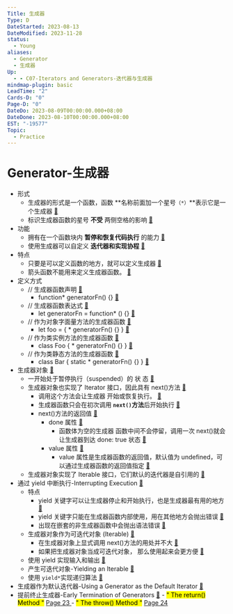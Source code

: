 ```yaml
---
Title: 生成器
Type: D
DateStarted: 2023-08-13
DateModified: 2023-11-28
status:
  - Young
aliases:
  - Generator
  - 生成器
Up:
  - - C07-Iterators and Generators-迭代器与生成器
mindmap-plugin: basic
LeadTime: "2"
Cards-D: "0"
Page-D: "0"
DateDo: 2023-08-09T00:00:00.000+08:00
DateDone: 2023-08-10T00:00:00.000+08:00
EST: "-19577"
Topic:
  - Practice
---
```


# Generator-生成器

- 形式
  - 生成器的形式是一个函数，函数 **名称前面加一个星号`（*）`**表示它是一个生成器 [📌](obsidian://jump-to-pdf?id=ProJS-ZN&annotate=3b4d07e8-f599-adab)
  - 标识生成器函数的星号 **不受** 两侧空格的影响 [📌](obsidian://jump-to-pdf?id=ProJS-ZN&annotate=71362c4c-e2e8-c30e)
- 功能
  - 拥有在一个函数块内 **暂停和恢复代码执行** 的能力 [📌](obsidian://jump-to-pdf?id=ProJS-ZN&annotate=8168b671-1964-c500)
  - 使用生成器可以自定义 **迭代器和实现协程** [📌](obsidian://jump-to-pdf?id=ProJS-ZN&annotate=4d44d02a-9ce2-1cdf)
- 特点
  - 只要是可以定义函数的地方，就可以定义生成器 [📌](obsidian://jump-to-pdf?id=ProJS-ZN&annotate=a5998a0b-7b27-1d4f)
  - 箭头函数不能用来定义生成器函数。 [📌](obsidian://jump-to-pdf?id=ProJS-ZN&annotate=8384eb75-32fa-0124)
- 定义方式
  - // 生成器函数声明 [📌](obsidian://jump-to-pdf?id=ProJS-ZN&annotate=69ce7d70-6e8f-336a)
    - function\* generatorFn() {} [📌](obsidian://jump-to-pdf?id=ProJS-ZN&annotate=9c03ca69-bd9b-43d8)
  - // 生成器函数表达式 [📌](obsidian://jump-to-pdf?id=ProJS-ZN&annotate=844faea9-bf96-20f2)
    - let generatorFn = function\* () {} [📌](obsidian://jump-to-pdf?id=ProJS-ZN&annotate=5e8fcb8b-3893-aeab)
  - // 作为对象字面量方法的生成器函数 [📌](obsidian://jump-to-pdf?id=ProJS-ZN&annotate=db9de8dc-107b-a713)
    - let foo = { \* generatorFn() {} } [📌](obsidian://jump-to-pdf?id=ProJS-ZN&annotate=20b50bab-bd89-ca7f)
  - // 作为类实例方法的生成器函数 [📌](obsidian://jump-to-pdf?id=ProJS-ZN&annotate=b8a08c22-ff87-3e03)
    - class Foo { \* generatorFn() {} } [📌](obsidian://jump-to-pdf?id=ProJS-ZN&annotate=9486e673-4cdb-f29c)
  - // 作为类静态方法的生成器函数 [📌](obsidian://jump-to-pdf?id=ProJS-ZN&annotate=d4fa85f4-7a39-dfdc)
    - class Bar { static \* generatorFn() {} } [📌](obsidian://jump-to-pdf?id=ProJS-ZN&annotate=6bb1bba6-9286-38f9)
- 生成器对象 [📌](obsidian://jump-to-pdf?id=ProJS-ZN&annotate=e413786f-20da-9799)
  - 一开始处于暂停执行（suspended）的 状 态 [📌](obsidian://jump-to-pdf?id=ProJS-ZN&annotate=982d34fb-a593-399b)
  - 生成器对象也实现了 Iterator 接口，因此具有 next()方法 [📌](obsidian://jump-to-pdf?id=ProJS-ZN&annotate=be03a878-13a1-b006)
    - 调用这个方法会让生成器 开始或恢复执行。 [📌](obsidian://jump-to-pdf?id=ProJS-ZN&annotate=5419f835-d4f0-1ba3)
    - 生成器函数只会在初次调用 **`next()`方法**后开始执行 [📌](obsidian://jump-to-pdf?id=ProJS-ZN&annotate=e4a417ff-a67f-facf)
    - next()方法的返回值 [📌](obsidian://jump-to-pdf?id=ProJS-ZN&annotate=12500ec7-cbec-8d2f)
      - done 属性 [📌](obsidian://jump-to-pdf?id=ProJS-ZN&annotate=eacdd132-78de-306b)
        - 函数体为空的生成器 函数中间不会停留，调用一次 next()就会让生成器到达 done: true 状态 [📌](obsidian://jump-to-pdf?id=ProJS-ZN&annotate=b87ecd93-7539-44b0)
      - value 属性 [📌](obsidian://jump-to-pdf?id=ProJS-ZN&annotate=4a97341d-ec60-51f9)
        - value 属性是生成器函数的返回值，默认值为 undefined，可以通过生成器函数的返回值指定 [📌](obsidian://jump-to-pdf?id=ProJS-ZN&annotate=a464f860-57aa-927a)
  - 生成器对象实现了 Iterable 接口，它们默认的迭代器是自引用的 [📌](obsidian://jump-to-pdf?id=ProJS-ZN&annotate=7e3f17c0-6321-1b36)
- 通过 yield 中断执行-Interrupting Execution [📌](obsidian://jump-to-pdf?id=ProJS-ZN&annotate=cf726dd5-b051-fd3b)
  - 特点
    - yield 关键字可以让生成器停止和开始执行，也是生成器最有用的地方 [📌](obsidian://jump-to-pdf?id=ProJS-ZN&annotate=109dad72-f835-793d)
    - yield 关键字只能在生成器函数内部使用，用在其他地方会抛出错误 [📌](obsidian://jump-to-pdf?id=ProJS-ZN&annotate=ff254b61-2a30-3a49)
    - 出现在嵌套的非生成器函数中会抛出语法错误 [📌](obsidian://jump-to-pdf?id=ProJS-ZN&annotate=4d0fb6bb-7c68-ffa0)
  - 生成器对象作为可迭代对象 (Iterable) [📌](obsidian://jump-to-pdf?id=ProJS-ZN&annotate=684dc287-31a0-8cfa)
    - 在生成器对象上显式调用 next()方法的用处并不大 [📌](obsidian://jump-to-pdf?id=ProJS-ZN&annotate=db56b633-6efb-a188)
    - 如果把生成器对象当成可迭代对象， 那么使用起来会更方便 [📌](obsidian://jump-to-pdf?id=ProJS-ZN&annotate=65ecf546-57c1-4b2a)
  - 使用 yield 实现输入和输出 [📌](obsidian://jump-to-pdf?id=ProJS-ZN&annotate=9e78a6be-fae2-5fef)
  - 产生可迭代对象-Yielding an Iterable [📌](obsidian://jump-to-pdf?id=ProJS-ZN&annotate=8e36ad7b-f669-d322)
  - 使用 `yield*`实现递归算法 [📌](obsidian://jump-to-pdf?id=ProJS-ZN&annotate=4088df2f-2918-715b)
- 生成器作为默认迭代器-Using a Generator as the Default Iterator [📌](obsidian://jump-to-pdf?id=ProJS-ZN&annotate=cb2a967e-4291-aded)
- 提前终止生成器-Early Termination of Generators [📌](obsidian://jump-to-pdf?id=ProJS-ZN&annotate=5923c48a-f30c-080f) - <mark class="hltr-gray ">" The return() Method "</mark> [Page 23 ](zotero://open-pdf/library/items/HBK57UVK?page=23&annotation=MPISIEH8) - <mark class="hltr-gray ">" The throw() Method "</mark> [Page 24 ](zotero://open-pdf/library/items/HBK57UVK?page=24&annotation=749SG6YC)
<!--SR:!2023-08-16,3,250!2023-08-16,3,250!2023-08-16,3,250!2023-08-16,3,250!2023-08-16,3,250-->
